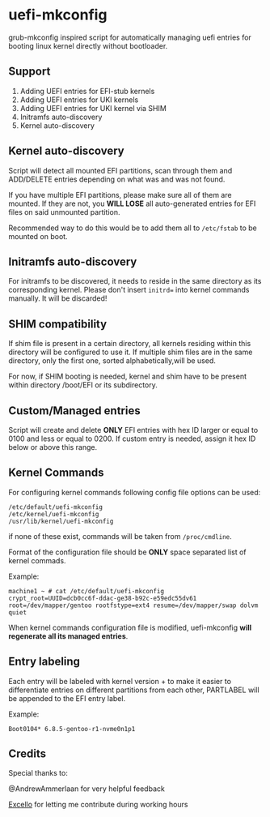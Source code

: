 # uefi-mkconfig
grub-mkconfig inspired script for automatically managing uefi entries for booting linux kernel directly without bootloader.

## Support

1. Adding UEFI entries for EFI-stub kernels
2. Adding UEFI entries for UKI kernels
3. Adding UEFI entries for UKI kernel via SHIM
4. Initramfs auto-discovery
5. Kernel auto-discovery

## Kernel auto-discovery

Script will detect all mounted EFI partitions, scan through them and ADD/DELETE entries depending on what was and was not found.

If you have multiple EFI partitions, please make sure all of them are mounted. If they are not, you **WILL LOSE** all auto-generated entries
for EFI files on said unmounted partition.

Recommended way to do this would be to add them all to `/etc/fstab` to be mounted on boot. 

## Initramfs auto-discovery

For initramfs to be discovered, it needs to reside in the same directory as its corresponding kernel.
Please don't insert `initrd=` into kernel commands manually. It will be discarded!

## SHIM compatibility

If shim file is present in a certain directory, all kernels residing within this directory will be configured to use it.
If multiple shim files are in the same directory, only the first one, sorted alphabetically,will be used.

For now, if SHIM booting is needed, kernel and shim have to be present within directory /boot/EFI or its subdirectory.

## Custom/Managed entries

Script will create and delete **ONLY** EFI entries with hex ID larger or equal to 0100 and less or equal to 0200.
If custom entry is needed, assign it hex ID below or above this range.

## Kernel Commands

For configuring kernel commands following config file options can be used:

```
/etc/default/uefi-mkconfig
/etc/kernel/uefi-mkconfig
/usr/lib/kernel/uefi-mkconfig
```

if none of these exist, commands will be taken from `/proc/cmdline`.

Format of the configuration file should be **ONLY** space separated list of kernel commads.

Example:

```
machine1 ~ # cat /etc/default/uefi-mkconfig
crypt_root=UUID=dcb0cc6f-ddac-ge38-b92c-e59edc55dv61 root=/dev/mapper/gentoo rootfstype=ext4 resume=/dev/mapper/swap dolvm quiet
```

When kernel commands configuration file is modified, uefi-mkconfig **will regenerate all its managed entries**.

## Entry labeling

Each entry will be labeled with kernel version + to make it easier to differentiate entries 
on different partitions from each other, PARTLABEL will be appended to the EFI entry label.

Example:

```
Boot0104* 6.8.5-gentoo-r1-nvme0n1p1
```


## Credits
Special thanks to:

@AndrewAmmerlaan for very helpful feedback

[Excello](https://www.excello.cz/en/) for letting me contribute during working hours
